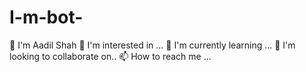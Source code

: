# I-m-bot-
👋 I'm Aadil Shah 👀 I'm interested in ... 🌱 I'm currently learning ... 💞 I'm looking to collaborate on.. 📫 How to reach me ...
